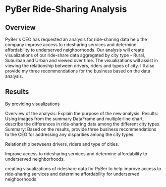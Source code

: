 # PyBer Ride-Sharing Analysis

## Overview
PyBer's CEO has requested an analysis for ride-sharing data help the company improve access to ridesharing services and determine affordability to underserved neighborhoods. Our analysis will create visualizations of our ride-share data aggregated by city type - Rural, Suburban and Urban and viewed over time. The visualizations will assist in viewing the relationship between drivers, riders and types of city.  I'll also provide my three recommendations for the business based on the data analysis.

## Results



By providing visualizations 

Overview of the analysis: Explain the purpose of the new analysis.
Results: Using images from the summary DataFrame and multiple-line chart, describe the differences in ride-sharing data among the different city types.
Summary: Based on the results, provide three business recommendations to the CEO for addressing any disparities among the city types.

Relationship betweens drivers, riders and type of cities.

Improve access to ridesharing services and determine affordability to underserved neighborhoods.


creating visualizations of rideshare data for PyBer to help 
improve access to ride-sharing services and determine affordability for underserved neighborhoods. 
